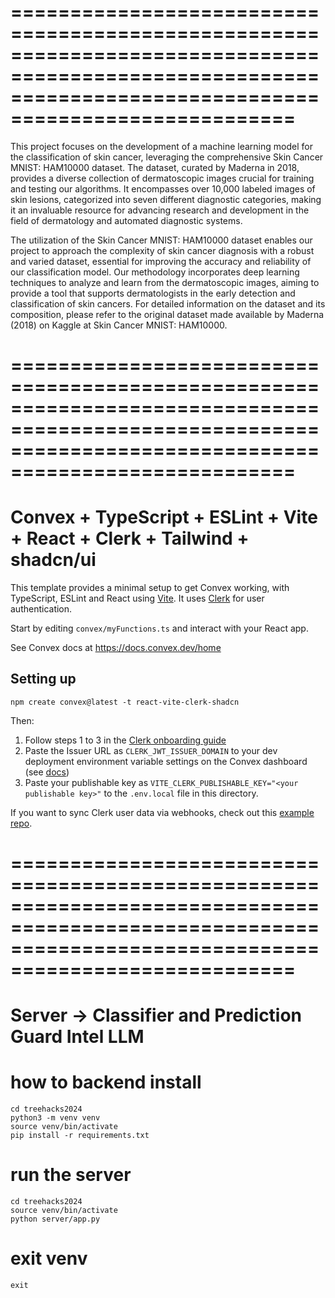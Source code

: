 ==========================================================================================================================================================
==========================================================================================================================================================


This project focuses on the development of a machine learning model for the classification of skin cancer, leveraging the comprehensive Skin Cancer MNIST: HAM10000 dataset. The dataset, curated by Maderna in 2018, provides a diverse collection of dermatoscopic images crucial for training and testing our algorithms. It encompasses over 10,000 labeled images of skin lesions, categorized into seven different diagnostic categories, making it an invaluable resource for advancing research and development in the field of dermatology and automated diagnostic systems.

The utilization of the Skin Cancer MNIST: HAM10000 dataset enables our project to approach the complexity of skin cancer diagnosis with a robust and varied dataset, essential for improving the accuracy and reliability of our classification model. Our methodology incorporates deep learning techniques to analyze and learn from the dermatoscopic images, aiming to provide a tool that supports dermatologists in the early detection and classification of skin cancers. For detailed information on the dataset and its composition, please refer to the original dataset made available by Maderna (2018) on Kaggle at Skin Cancer MNIST: HAM10000.


==========================================================================================================================================================
==========================================================================================================================================================


# Convex + TypeScript + ESLint + Vite + React + Clerk + Tailwind + shadcn/ui

This template provides a minimal setup to get Convex working, with TypeScript,
ESLint and React using [Vite](https://vitejs.dev/). It uses [Clerk](https://clerk.dev/) for user authentication.

Start by editing `convex/myFunctions.ts` and interact with your React app.

See Convex docs at https://docs.convex.dev/home

## Setting up

```
npm create convex@latest -t react-vite-clerk-shadcn
```

Then:

1. Follow steps 1 to 3 in the [Clerk onboarding guide](https://docs.convex.dev/auth/clerk#get-started)
2. Paste the Issuer URL as `CLERK_JWT_ISSUER_DOMAIN` to your dev deployment environment variable settings on the Convex dashboard (see [docs](https://docs.convex.dev/auth/clerk#configuring-dev-and-prod-instances))
3. Paste your publishable key as `VITE_CLERK_PUBLISHABLE_KEY="<your publishable key>"` to the `.env.local` file in this directory.

If you want to sync Clerk user data via webhooks, check out this [example repo](https://github.com/thomasballinger/convex-clerk-users-table/).


==========================================================================================================================================================
==========================================================================================================================================================


# Server -> Classifier and Prediction Guard Intel LLM

# how to backend install

```
cd treehacks2024
python3 -m venv venv
source venv/bin/activate
pip install -r requirements.txt
```

# run the server

```
cd treehacks2024
source venv/bin/activate
python server/app.py
```

# exit venv

```
exit
```


